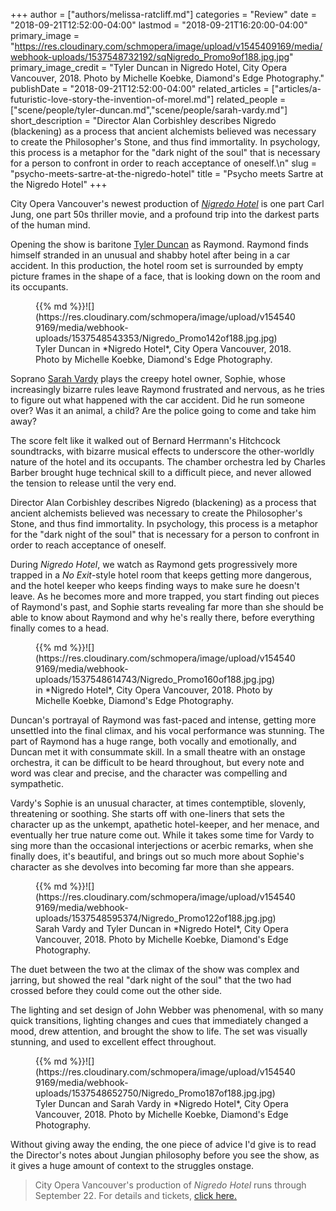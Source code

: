 +++
author = ["authors/melissa-ratcliff.md"]
categories = "Review"
date = "2018-09-21T12:52:00-04:00"
lastmod = "2018-09-21T16:20:00-04:00"
primary_image = "https://res.cloudinary.com/schmopera/image/upload/v1545409169/media/webhook-uploads/1537548732192/sqNigredo_Promo9of188.jpg.jpg"
primary_image_credit = "Tyler Duncan in Nigredo Hotel, City Opera Vancouver, 2018. Photo by Michelle Koebke, Diamond's Edge Photography."
publishDate = "2018-09-21T12:52:00-04:00"
related_articles = ["articles/a-futuristic-love-story-the-invention-of-morel.md"]
related_people = ["scene/people/tyler-duncan.md","scene/people/sarah-vardy.md"]
short_description = "Director Alan Corbishley describes Nigredo (blackening) as a process that ancient alchemists believed was necessary to create the Philosopher&#039;s Stone, and thus find immortality. In psychology, this process is a metaphor for the &quot;dark night of the soul&quot; that is necessary for a person to confront in order to reach acceptance of oneself.\n"
slug = "psycho-meets-sartre-at-the-nigredo-hotel"
title = "Psycho meets Sartre at the Nigredo Hotel"
+++

City Opera Vancouver's newest production of [*Nigredo Hotel*](http://cityoperavancouver.com/nigredo-hotel) is one part Carl Jung, one part 50s thriller movie, and a profound trip into the darkest parts of the human mind. 

Opening the show is baritone [Tyler Duncan](/scene/people/tyler-duncan/) as Raymond. Raymond finds himself stranded in an unusual and shabby hotel after being in a car accident. In this production, the hotel room set is surrounded by empty picture frames in the shape of a face, that is looking down on the room and its occupants.

<figure data-type="image">{{% md %}}![](https://res.cloudinary.com/schmopera/image/upload/v1545409169/media/webhook-uploads/1537548543353/Nigredo_Promo142of188.jpg.jpg)
<figcaption>Tyler Duncan in *Nigredo Hotel*, City Opera Vancouver, 2018. Photo by Michelle Koebke, Diamond's Edge Photography.</figcaption>
</figure>

Soprano [Sarah Vardy](/scene/people/sarah-vardy/) plays the creepy hotel owner, Sophie, whose increasingly bizarre rules leave Raymond frustrated and nervous, as he tries to figure out what happened with the car accident. Did he run someone over? Was it an animal, a child? Are the police going to come and take him away?

The score felt like it walked out of Bernard Herrmann's Hitchcock soundtracks, with bizarre musical effects to underscore the other-worldly nature of the hotel and its occupants. The chamber orchestra led by Charles Barber brought huge technical skill to a difficult piece, and never allowed the tension to release until the very end.

Director Alan Corbishley describes Nigredo (blackening) as a process that ancient alchemists believed was necessary to create the Philosopher's Stone, and thus find immortality. In psychology, this process is a metaphor for the "dark night of the soul" that is necessary for a person to confront in order to reach acceptance of oneself.

During *Nigredo Hotel*, we watch as Raymond gets progressively more trapped in a *No Exit*-style hotel room that keeps getting more dangerous, and the hotel keeper who keeps finding ways to make sure he doesn't leave. As he becomes more and more trapped, you start finding out pieces of Raymond's past, and Sophie starts revealing far more than she should be able to know about Raymond and why he's really there, before everything finally comes to a head.

<figure data-type="image">{{% md %}}![](https://res.cloudinary.com/schmopera/image/upload/v1545409169/media/webhook-uploads/1537548614743/Nigredo_Promo160of188.jpg.jpg)
<figcaption> in *Nigredo Hotel*, City Opera Vancouver, 2018. Photo by Michelle Koebke, Diamond's Edge Photography.</figcaption>
</figure>

Duncan's portrayal of Raymond was fast-paced and intense, getting more unsettled into the final climax, and his vocal performance was stunning. The part of Raymond has a huge range, both vocally and emotionally, and Duncan met it with consummate skill. In a small theatre with an onstage orchestra, it can be difficult to be heard throughout, but every note and word was clear and precise, and the character was compelling and sympathetic. 

Vardy's Sophie is an unusual character, at times contemptible, slovenly, threatening or soothing. She starts off with one-liners that sets the character up as the unkempt, apathetic hotel-keeper, and her menace, and eventually her true nature come out. While it takes some time for Vardy to sing more than the occasional interjections or acerbic remarks, when she finally does, it's beautiful, and brings out so much more about Sophie's character as she devolves into becoming far more than she appears.

<figure data-type="image">{{% md %}}![](https://res.cloudinary.com/schmopera/image/upload/v1545409169/media/webhook-uploads/1537548595374/Nigredo_Promo122of188.jpg.jpg)
<figcaption>Sarah Vardy and Tyler Duncan in *Nigredo Hotel*, City Opera Vancouver, 2018. Photo by Michelle Koebke, Diamond's Edge Photography.</figcaption>
</figure>

The duet between the two at the climax of the show was complex and jarring, but showed the real "dark night of the soul" that the two had crossed before they could come out the other side. 

The lighting and set design of John Webber was phenomenal, with so many quick transitions, lighting changes and cues that immediately changed a mood, drew attention, and brought the show to life. The set was visually stunning, and used to excellent effect throughout.

<figure data-type="image">{{% md %}}![](https://res.cloudinary.com/schmopera/image/upload/v1545409169/media/webhook-uploads/1537548652750/Nigredo_Promo187of188.jpg.jpg)
<figcaption>Tyler Duncan and Sarah Vardy in *Nigredo Hotel*, City Opera Vancouver, 2018. Photo by Michelle Koebke, Diamond's Edge Photography.</figcaption>
</figure>

Without giving away the ending, the one piece of advice I'd give is to read the Director's notes about Jungian philosophy before you see the show, as it gives a huge amount of context to the struggles onstage.

>City Opera Vancouver's production of *Nigredo Hotel* runs through September 22. For details and tickets, [click here.](http://cityoperavancouver.com/nigredo-hotel) 
